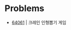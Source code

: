 # Problems

- [64061](https://programmers.co.kr/learn/courses/30/lessons/64061?language=java) | 크레인 인형뽑기 게임